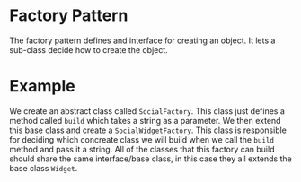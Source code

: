 # Factory Pattern

The factory pattern  defines and interface for creating an object. It lets a sub-class decide how to create the object.

# Example

We create an abstract class called `SocialFactory`. This class just defines a method called `build` which takes a string as a parameter. We then extend this base class and create a `SocialWidgetFactory`. This class is responsible for deciding which concreate class we will build when we call the `build` method and pass it a string. All of the classes that this factory can build should share the same interface/base class, in this case they all extends the base class `Widget`.